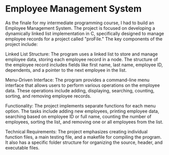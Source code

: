 # Employee Management System
As the finale for my intermediate programming course, I had to build an Employee Management System. The project is focused on developing a dynamically linked list implementation in C, specifically designed to manage employee records for a project called "proFile." The key components of the project include:

Linked List Structure: The program  uses a linked list to store and manage employee data, storing each employee record in a node. The structure of the employee record includes fields like first name, last name, employee ID, dependents, and a pointer to the next employee in the list.

Menu-Driven Interface: The program provides a command-line menu interface that allows users to perform various operations on the employee data. These operations include adding, displaying, searching, counting, sorting, and removing employee records.

Functionality: The project implements separate functions for each menu option. The tasks include adding new employees, printing employee data, searching based on employee ID or full name, counting the number of employees, sorting the list, and removing one or all employees from the list.

Technical Requirements: The project emphasizes creating individual function files, a main testing file, and a makefile for compiling the program. It also has a specific folder structure for organizing the source, header, and executable files.


